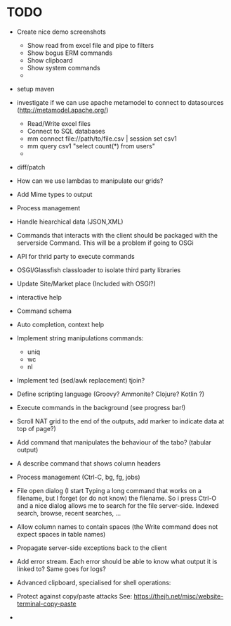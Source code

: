 TODO
====
- Create nice demo screenshots
	- Show read from excel file and pipe to filters
	- Show bogus ERM commands
	- Show clipboard
	- Show system commands
	- 
- setup maven
- investigate if we can use apache metamodel to connect to datasources (http://metamodel.apache.org/)
	- Read/Write excel files
	- Connect to SQL databases
	- mm connect file://path/to/file.csv | session set csv1
	- mm query csv1 "select count(*) from users"
	- 
- diff/patch

- How can we use lambdas to manipulate our grids?
- Add Mime types to output
- Process management
- Handle hiearchical data (JSON,XML)
- Commands that interacts with the client should be packaged with the serverside Command. This will be a problem if going to OSGi
- API for thrid party to execute commands
- OSGI/Glassfish classloader to isolate third party libraries
- Update Site/Market place (Included with OSGI?)
- interactive help
- Command schema
- Auto completion, context help
- Implement string manipulations commands:
	* uniq
	* wc
	* nl
- Implement ted (sed/awk replacement) tjoin?
- Define scripting language (Groovy? Ammonite? Clojure? Kotlin ?)
- Execute commands in the background (see progress bar!)
- Scroll NAT grid to the end of the outputs, add marker to indicate data at top of page?)
- Add command that manipulates the behaviour of the tabo? (tabular output)
- A describe command that shows column headers
- Process management (Ctrl-C, bg, fg, jobs)
- File open dialog (I start Typing a long command that works on a filename, but I forget (or do not know) the filename. So i press Ctrl-O and a nice dialog allows me to search for the file server-side. Indexed search, browse, recent searches, ...
- Allow column names to contain spaces (the Write command does not expect spaces in table names) 
- Propagate server-side exceptions back to the client
- Add error stream. Each error should be able to know what output it is linked to? Same goes for logs?
- Advanced clipboard, specialised for shell operations: 
- Protect against copy/paste attacks See: https://thejh.net/misc/website-terminal-copy-paste
- 